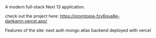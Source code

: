 A modern full-stack Next 13 application.

check out the project here: https://promtopia-fzy6qva8e-dankamn.vercel.app/

Features of the site:
next auth
mongo atlas backend
deployed with vercel


